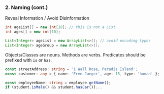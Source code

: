 ### 2. Naming (cont.)

Reveal Information / Avoid Disinformation <!-- .element: class="fragment" -->

```java
int ageList[] = new int[10]; // this is not a List
int ages[] = new int[10];

List<Integer> ageList = new ArrayList<>(); // avoid encoding types
List<Integer> ageGroup = new ArrayList<>();
```
<!-- .element: class="fragment" -->

<span class="fragment">Objects/Classes are <span class="text-primary">nouns</span>. Methods are <span class="text-primary">verbs</span>. Predicates should be prefixed with `is` or `has`.</span>

```typescript
const streetAddress: string = '1 Wall Rose, Paradis Island';
const customer: any = { name: 'Eren Jaeger', age: 15, type: 'human' };

const employeeName: string = employee.getName();
if (student.isMale() && student.hasCar())...
```
<!-- .element: class="fragment" -->

